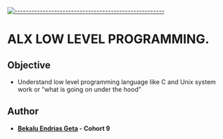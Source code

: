 <!-- ⚠️ This README has been generated from the file(s) "blueprint.md" ⚠️-->
[![-----------------------------------------------------](https://raw.githubusercontent.com/andreasbm/readme/master/assets/lines/colored.png)](#ALX_LOW_LEVEL_PROGRAMMING)

# ALX LOW LEVEL PROGRAMMING.

## Objective
* Understand low level programming language like C and Unix system work or “what is going on under the hood”

## Author

* **[Bekalu Endrias Geta](https://github.com/bekalue) - Cohort 9**

